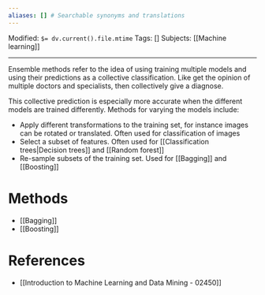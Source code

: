 ```yaml
---
aliases: [] # Searchable synonyms and translations
---
```

Modified: `$= dv.current().file.mtime`
Tags: []
Subjects: [[Machine learning]]
****

Ensemble methods refer to the idea of using training multiple models and using their predictions as a collective classification. Like get the opinion of multiple doctors and specialists, then collectively give a diagnose.

This collective prediction is especially more accurate when the different models are trained differently. 
Methods for varying the models include:
- Apply different transformations to the training set, for instance images can be rotated or translated. Often used for classification of images
- Select a subset of features. Often used for [[Classification trees|Decision trees]] and [[Random forest]]
- Re-sample subsets of the training set. Used for [[Bagging]] and [[Boosting]]

# Methods
- [[Bagging]]
- [[Boosting]]

# References
- [[Introduction to Machine Learning and Data Mining - 02450]]